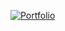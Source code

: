 [![Portfolio](https://cdn-icons-png.flaticon.com/512/3135/3135715.png)](https://ahmedzaki246.github.io/Portfolio-V2.0/) 
<!--Ahmedzaki246/Ahmedzaki246 is a ✨ special ✨ repository because its `README.md` (this file) appears on your GitHub profile.
You can click the Preview link to take a look at your changes.
--->
